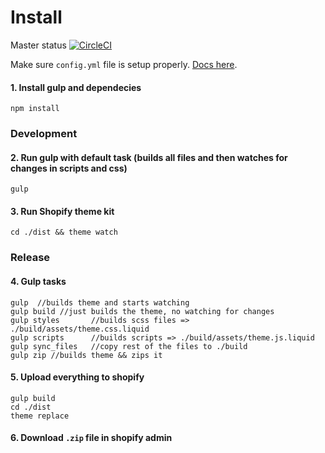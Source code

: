 Install
=====================
Master status [![CircleCI](https://circleci.com/gh/tabarnapp/theme_konversion/tree/master.svg?style=svg)](https://circleci.com/gh/tabarnapp/theme_konversion/tree/master)


Make sure `config.yml` file is setup properly. [Docs here](http://shopify.github.io/themekit/configuration/).

#### 1. Install gulp and dependecies
```
npm install
```

### Development

#### 2. Run gulp with default task (builds all files and then watches for changes in scripts and css) 
```
gulp
```

#### 3. Run Shopify theme kit
```
cd ./dist && theme watch
```

### Release

#### 4. Gulp tasks
```
gulp  //builds theme and starts watching
gulp build //just builds the theme, no watching for changes
gulp styles       //builds scss files => ./build/assets/theme.css.liquid
gulp scripts      //builds scripts => ./build/assets/theme.js.liquid
gulp sync_files   //copy rest of the files to ./build
gulp zip //builds theme && zips it
```

#### 5. Upload everything to shopify
```
gulp build
cd ./dist
theme replace
```

#### 6. Download `.zip` file in shopify admin